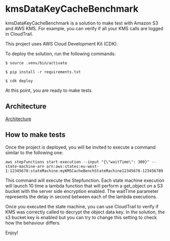 
# kmsDataKeyCacheBenchmark

kmsDataKeyCacheBenchmark is a solution to make test with Amazon S3 and AWS KMS.
For example, you can verify if all your KMS calls are logged in CloudTrail.

This project uses AWS Cloud Development Kit (CDK).

To deploy the solution, run the following commands:

```
$ source .venv/bin/activate

$ pip install -r requirements.txt

$ cdk deploy
```

At this point, you are ready to make tests.

## Architecture

[Architecture](https://raw.githubusercontent.com/vikingen13/kmsDataKeyCacheBenchmark/main/archi.png)

## How to make tests
Once the project is deployed, you will be invited to execute a command similar to the following one:
```
aws stepfunctions start-execution --input "{\"waitTime\": 300}" --state-machine-arn arn:aws:states:eu-west-1:12345678:stateMachine:myKMSCacheBenchStateMachine12345678-123456789
```

This command will execute the Stepfunction. Each state machine execution will launch 10 time a lambda function that will perform a get_object on a S3 bucket with the server side encryption enabled. The waitTime parameter represents the delay in second between each of the lambda executions.

Once you executed the state machine, you can use CloudTrail to verify if KMS was correctly called to decrypt the object data key. In the solution, the s3 bucket key is enabled but you can try to change this setting to check how the behaviour differs.

Enjoy!
